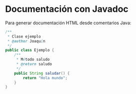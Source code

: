 # Documentación con Javadoc

Para generar documentación HTML desde comentarios Java:

```java
/**
 * Clase ejemplo
 * @author Joaquín
 */
public class Ejemplo {
    /**
     * Método saludo
     * @return saludo
     */
    public String saludar() {
        return "Hola mundo";
    }
}
```
